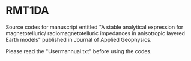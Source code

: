 # RMT1DA

Source codes for manuscript entitled "A stable analytical expression for magnetotelluric/
radiomagnetotelluric impedances in anisotropic layered Earth models" published in Journal of Applied Geophysics.

Please read the "Usermannual.txt" before using the codes.





